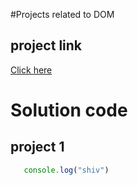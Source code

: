 #Projects related to DOM

## project link
[Click here](https://stackblitz.com/edit/stackblitz-starters-ajgsuo?file=index.html)

# Solution code

## project 1

```javascript
   console.log("shiv")

````